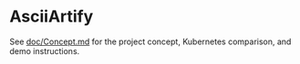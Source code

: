 # AsciiArtify

See [doc/Concept.md](doc/Concept.md) for the project concept, Kubernetes comparison, and demo instructions.

